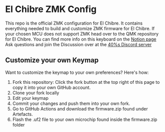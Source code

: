 # El Chibre ZMK Config

This repo is the official ZMK configuration for El Chibre. It contains everything needed to build and customize ZMK firmware for El Chibre.
If your chosen MCU does not support ZMK head over to the QMK repository for El Chibre.
You can find more info on this keyboard on the [Notion page](https://kbbd.notion.site/El-Chibre-1705a54918cf80c3ae1ae49d5c34f5cb)
Ask questions and join the Discussion over at the [40%s Discord server](https://kbbd.notion.site/El-Chibre-1705a54918cf80c3ae1ae49d5c34f5cb)

## Customize your own Keymap
Want to customize the keymap to your own preferences? Here's how:

1. Fork this repository: Click the fork button at the top right of this page to copy it into your own GitHub account.
2. Clone your fork locally
3. Edit your keymap
4. Commit your changes and push them into your own fork.
5. Go to GitHub Actions and download the firmware.zip found under Artefacts.
6. Flash the .uf2 file to your own microchip found inside the firmware.zip folder
